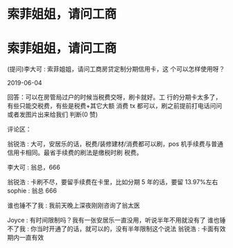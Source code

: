 # 索菲姐姐，请问工商

# 索菲姐姐，请问工商

(提问)李大可 : 索菲姐姐，请问工商房贷定制分期信用卡，这 个可以怎样使用呀？

2019-06-04

回答：可以在房管局过户的时候当税费交呀，刷卡就好。工 行的分期卡太多了，有些只能交税费，有些是税费+其它大额 消费 tx 都可以，刷之前提前打电话问问或者发图片出来给我们 判断(0 赞)

评论区：

翁锐浩 : 大可，安居乐的话，税费/装修建材/消费都可以刷，pos 机手续费与普通信用卡相同。最省手续费的刷法是缴税时刷 税费。

李大可 : 翁总，666

翁锐浩 : 卡刷不尽，要留手续费在卡里，比如分期 5 年的话，要留 13.97%左右 sophie : 翁总 666

谁也锤不了我 : 我前天晚上深夜刚刚咨询了翁太医

Joyce : 有时间限制吗？我有一张安居乐一直没用，听说半年不用就没有了 谁也锤不了我 : 你当时开通了的话，就可以的，没有半年限制这个说法 翁锐浩 : 卡面有效期内一直有效